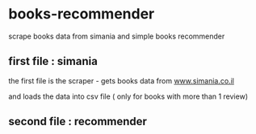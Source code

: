 # books-recommender
scrape books data from simania and simple books recommender 

## first file : simania 

the first file is the scraper - gets books data from www.simania.co.il

and loads the data into csv file ( only for books with more than 1 review)


## second file : recommender 


